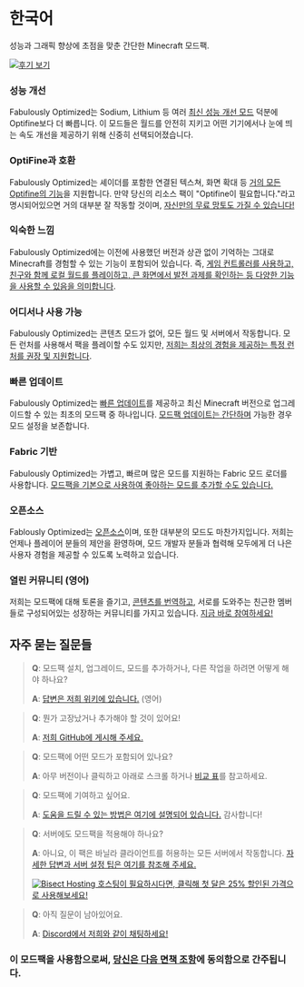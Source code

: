 # 한국어

성능과 그래픽 향상에 초점을 맞춘 간단한 Minecraft 모드팩.

[![후기 보기](https://img.youtube.com/vi/bb8G9X5Q_4I/hqdefault.jpg)](https://www.youtube.com/watch?v=bb8G9X5Q_4I)

### 성능 개선

Fabulously Optimized는 Sodium, Lithium 등 여러 [최신 성능 개선 모드][1] 덕분에 Optifine보다 더 빠릅니다. 이 모드들은 월드를 안전히 지키고 어떤 기기에서나 눈에 띄는 속도 개선을 제공하기 위해 신중히 선택되어졌습니다.

### OptiFine과 호환

Fabulously Optimized는 셰이더를 포함한 연결된 텍스쳐, 화면 확대 등 [거의 모든 Optifine의 기능][2]을 지원합니다. 만약 당신의 리소스 팩이 "Optifine이 필요합니다."라고 명시되어있으면 거의 대부분 잘 작동할 것이며, [자신만의 무료 망토도 가질 수 있습니다!][3]

### 익숙한 느낌

Fabulously Optimized에는 이전에 사용했던 버전과 상관 없이 기억하는 그대로 Minecraft를 경험할 수 있는 기능이 포함되어 있습니다. 즉, [게임 컨트롤러를 사용하고, 친구와 함께 로컬 월드를 플레이하고, 큰 화면에서 발전 과제를 확인하는 등 다양한 기능을 사용할 수 있음을 의미합니다][4].

### 어디서나 사용 가능

Fabulously Optimized는 콘텐츠 모드가 없어, 모든 월드 및 서버에서 작동합니다. 모든 런처를 사용해서 팩을 플레이할 수도 있지만, [저희는 최상의 경험을 제공하는 특정 런처를 권장 및 지원합니다][5].

### 빠른 업데이트

Fabulously Optimized는 [빠른 업데이트][6]를 제공하고 최신 Minecraft 버전으로 업그레이드할 수 있는 최초의 모드팩 중 하나입니다. [모드팩 업데이트는 간단하며][7] 가능한 경우 모드 설정을 보존합니다.

### Fabric 기반

Fabulously Optimized는 가볍고, 빠르며 많은 모드를 지원하는 Fabric 모드 로더를 사용합니다. [모드팩을 기본으로 사용하여 좋아하는 모드를 추가할 수도 있습니다.][8]

### 오픈소스

Fablously Optimized는 [오픈소스][9]이며, 또한 대부분의 모드도 마찬가지입니다. 저희는 언제나 플레이어 분들의 제안을 환영하며, 모드 개발자 분들과 협력해 모두에게 더 나은 사용자 경험을 제공할 수 있도록 노력하고 있습니다.

### 열린 커뮤니티 (영어)

저희는 모드팩에 대해 토론을 즐기고, [콘텐츠를 번역하고][10], 서로를 도와주는 친근한 멤버들로 구성되어있는 성장하는 커뮤니티를 가지고 있습니다. [지금 바로 참여하세요!][11]

## 자주 묻는 질문들

> **Q**: 모드팩 설치, 업그레이드, 모드를 추가하거나, 다른 작업을 하려면 어떻게 해야 하나요?
> 
> **A**: [답변은 저희 위키에 있습니다.][12] (영어)


> **Q**: 뭔가 고장났거나 추가해야 할 것이 있어요!
> 
> **A**: [저희 GitHub에 게시해 주세요.][9]


> **Q**: 모드팩에 어떤 모드가 포함되어 있나요?
> 
> **A**: 아무 버전이나 클릭하고 아래로 스크롤 하거나 [비교 표][1]를 참고하세요.


> **Q**: 모드팩에 기여하고 싶어요.
> 
> **A**: [도움을 드릴 수 있는 방법은 여기에 설명되어 있습니다.][13] 감사합니다!


> **Q**: 서버에도 모드팩을 적용해야 하나요?
> 
> **A**: 아니요, 이 팩은 바닐라 클라이언트를 허용하는 모든 서버에서 작동합니다. [자세한 답변과 서버 설정 팁은 여기를 참조해 주세요.][14]
> 
> [![Bisect Hosting](https://i.ibb.co/gr9mSxW/image.png) 호스팅이 필요하시다면, 클릭해 첫 달은 25% 할인된 가격으로 사용해보세요!][15]


> **Q**: 아직 질문이 남아있어요.
> 
> **A**: [Discord에서 저희와 같이 채팅하세요!][11]

### 이 모드팩을 사용함으로써, [당신은 다음 면책 조항][16]에 동의함으로 간주됩니다.

[1]: https://github.com/Fabulously-Optimized/fabulously-optimized/blob/main/INCLUDED-MODS.md#smooth

[1]: https://github.com/Fabulously-Optimized/fabulously-optimized/blob/main/INCLUDED-MODS.md#smooth
[2]: https://wiki.download.fo/readme/give-up-optifine
[3]: https://wiki.download.fo/readme/free-cape
[4]: https://github.com/Fabulously-Optimized/fabulously-optimized/blob/main/INCLUDED-MODS.md#functional
[5]: https://github.com/Fabulously-Optimized/fabulously-optimized#downloads
[6]: https://download.fo/changelog
[7]: https://wiki.download.fo/readme/update-instructions
[8]: https://wiki.download.fo/readme/adding-more-mods
[9]: https://download.fo/github
[9]: https://download.fo/github
[10]: https://download.fo/translate
[11]: https://download.fo/discord
[11]: https://download.fo/discord
[12]: https://wiki.download.fo
[13]: https://download.fo/thanks
[14]: https://wiki.download.fo/readme/server-setup
[15]: https://download.fo/host
[16]: https://download.fo/terms
